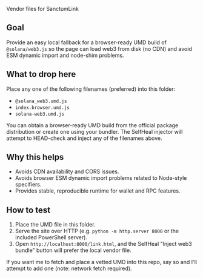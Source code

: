 Vendor files for SanctumLink

Goal
----
Provide an easy local fallback for a browser-ready UMD build of `@solana/web3.js` so the page can load web3 from disk (no CDN) and avoid ESM dynamic import and node-shim problems.

What to drop here
-----------------
Place any one of the following filenames (preferred) into this folder:

- `@solana_web3.umd.js`
- `index.browser.umd.js`
- `solana-web3.umd.js`

You can obtain a browser-ready UMD build from the official package distribution or create one using your bundler. The SelfHeal injector will attempt to HEAD-check and inject any of the filenames above.

Why this helps
---------------
- Avoids CDN availability and CORS issues.
- Avoids browser ESM dynamic import problems related to Node-style specifiers.
- Provides stable, reproducible runtime for wallet and RPC features.

How to test
-----------
1. Place the UMD file in this folder.
2. Serve the site over HTTP (e.g. `python -m http.server 8000` or the included PowerShell server).
3. Open `http://localhost:8000/link.html`, and the SelfHeal "Inject web3 bundle" button will prefer the local vendor file.

If you want me to fetch and place a vetted UMD into this repo, say so and I'll attempt to add one (note: network fetch required).